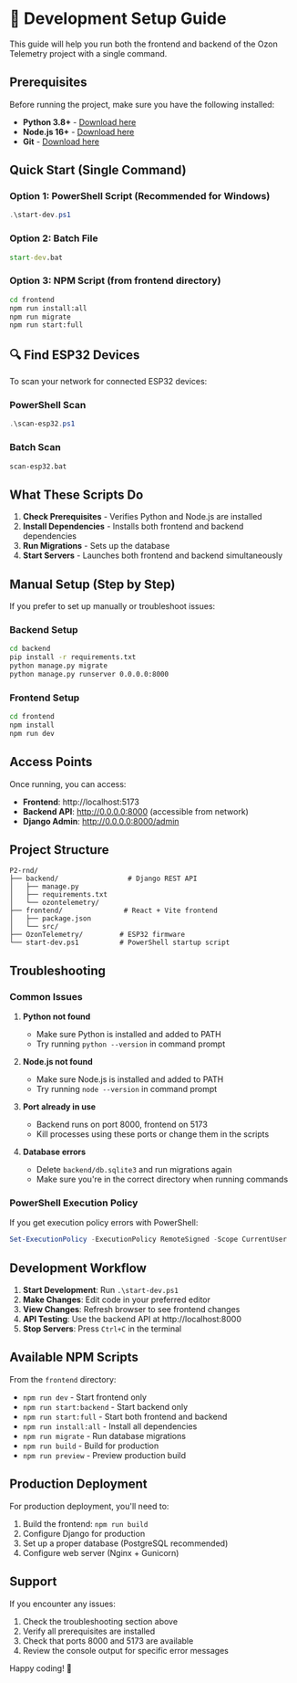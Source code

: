 # 🚀 Development Setup Guide

This guide will help you run both the frontend and backend of the Ozon Telemetry project with a single command.

## Prerequisites

Before running the project, make sure you have the following installed:

- **Python 3.8+** - [Download here](https://www.python.org/downloads/)
- **Node.js 16+** - [Download here](https://nodejs.org/)
- **Git** - [Download here](https://git-scm.com/downloads)

## Quick Start (Single Command)

### Option 1: PowerShell Script (Recommended for Windows)
```powershell
.\start-dev.ps1
```

### Option 2: Batch File
```cmd
start-dev.bat
```

### Option 3: NPM Script (from frontend directory)
```bash
cd frontend
npm run install:all
npm run migrate
npm run start:full
```

## 🔍 Find ESP32 Devices

To scan your network for connected ESP32 devices:

### PowerShell Scan
```powershell
.\scan-esp32.ps1
```

### Batch Scan
```cmd
scan-esp32.bat
```

## What These Scripts Do

1. **Check Prerequisites** - Verifies Python and Node.js are installed
2. **Install Dependencies** - Installs both frontend and backend dependencies
3. **Run Migrations** - Sets up the database
4. **Start Servers** - Launches both frontend and backend simultaneously

## Manual Setup (Step by Step)

If you prefer to set up manually or troubleshoot issues:

### Backend Setup
```bash
cd backend
pip install -r requirements.txt
python manage.py migrate
python manage.py runserver 0.0.0.0:8000
```

### Frontend Setup
```bash
cd frontend
npm install
npm run dev
```

## Access Points

Once running, you can access:

- **Frontend**: http://localhost:5173
- **Backend API**: http://0.0.0.0:8000 (accessible from network)
- **Django Admin**: http://0.0.0.0:8000/admin

## Project Structure

```
P2-rnd/
├── backend/                 # Django REST API
│   ├── manage.py
│   ├── requirements.txt
│   └── ozontelemetry/
├── frontend/               # React + Vite frontend
│   ├── package.json
│   └── src/
├── OzonTelemetry/         # ESP32 firmware
└── start-dev.ps1          # PowerShell startup script
```

## Troubleshooting

### Common Issues

1. **Python not found**
   - Make sure Python is installed and added to PATH
   - Try running `python --version` in command prompt

2. **Node.js not found**
   - Make sure Node.js is installed and added to PATH
   - Try running `node --version` in command prompt

3. **Port already in use**
   - Backend runs on port 8000, frontend on 5173
   - Kill processes using these ports or change them in the scripts

4. **Database errors**
   - Delete `backend/db.sqlite3` and run migrations again
   - Make sure you're in the correct directory when running commands

### PowerShell Execution Policy

If you get execution policy errors with PowerShell:

```powershell
Set-ExecutionPolicy -ExecutionPolicy RemoteSigned -Scope CurrentUser
```

## Development Workflow

1. **Start Development**: Run `.\start-dev.ps1`
2. **Make Changes**: Edit code in your preferred editor
3. **View Changes**: Refresh browser to see frontend changes
4. **API Testing**: Use the backend API at http://localhost:8000
5. **Stop Servers**: Press `Ctrl+C` in the terminal

## Available NPM Scripts

From the `frontend` directory:

- `npm run dev` - Start frontend only
- `npm run start:backend` - Start backend only
- `npm run start:full` - Start both frontend and backend
- `npm run install:all` - Install all dependencies
- `npm run migrate` - Run database migrations
- `npm run build` - Build for production
- `npm run preview` - Preview production build

## Production Deployment

For production deployment, you'll need to:

1. Build the frontend: `npm run build`
2. Configure Django for production
3. Set up a proper database (PostgreSQL recommended)
4. Configure web server (Nginx + Gunicorn)

## Support

If you encounter any issues:

1. Check the troubleshooting section above
2. Verify all prerequisites are installed
3. Check that ports 8000 and 5173 are available
4. Review the console output for specific error messages

Happy coding! 🎉
